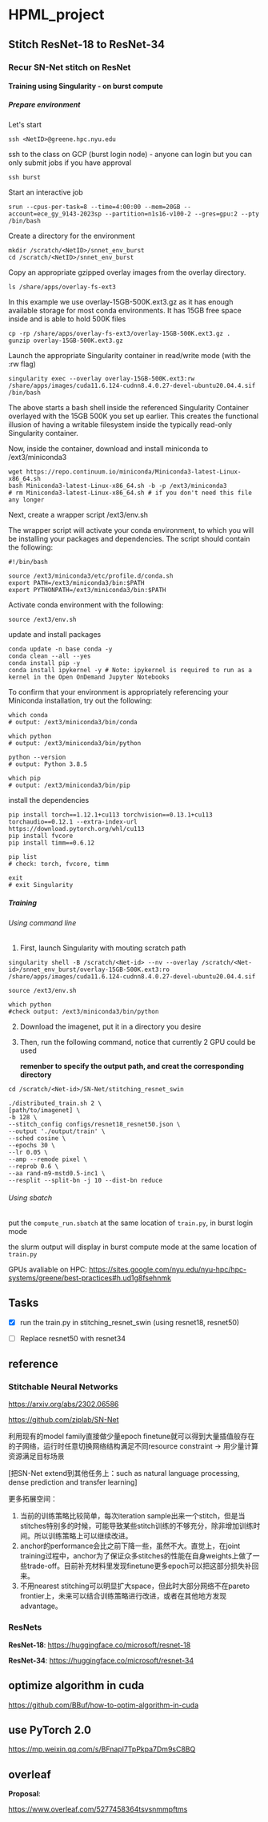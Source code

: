 
# HPML_project

## Stitch ResNet-18 to ResNet-34

### Recur SN-Net stitch on ResNet

#### Training using Singularity - on burst compute

##### Prepare environment

Let's start

```
ssh <NetID>@greene.hpc.nyu.edu
```

ssh to the class on GCP (burst login node) - anyone can login but you can only submit jobs if you have approval

```
ssh burst
```

Start an interactive job

```
srun --cpus-per-task=8 --time=4:00:00 --mem=20GB --account=ece_gy_9143-2023sp --partition=n1s16-v100-2 --gres=gpu:2 --pty /bin/bash
```



Create a directory for the environment

```
mkdir /scratch/<NetID>/snnet_env_burst
cd /scratch/<NetID>/snnet_env_burst
```

Copy an appropriate gzipped overlay images from the overlay directory. 

```
ls /share/apps/overlay-fs-ext3
```

In this example we use overlay-15GB-500K.ext3.gz as it has enough available storage for most conda environments. It has 15GB free space inside and is able to hold 500K files

```
cp -rp /share/apps/overlay-fs-ext3/overlay-15GB-500K.ext3.gz .
gunzip overlay-15GB-500K.ext3.gz
```

Launch the appropriate Singularity container in read/write mode (with the :rw flag)

```
singularity exec --overlay overlay-15GB-500K.ext3:rw /share/apps/images/cuda11.6.124-cudnn8.4.0.27-devel-ubuntu20.04.4.sif /bin/bash
```

The above starts a bash shell inside the referenced Singularity Container overlayed with the 15GB 500K you set up earlier. This creates the functional illusion of having a writable filesystem inside the typically read-only Singularity container.

Now, inside the container, download and install miniconda to /ext3/miniconda3

```
wget https://repo.continuum.io/miniconda/Miniconda3-latest-Linux-x86_64.sh
bash Miniconda3-latest-Linux-x86_64.sh -b -p /ext3/miniconda3
# rm Miniconda3-latest-Linux-x86_64.sh # if you don't need this file any longer
```

Next, create a wrapper script /ext3/env.sh

The wrapper script will activate your conda environment, to which you will be installing your packages and dependencies. The script should contain the following:

```
#!/bin/bash

source /ext3/miniconda3/etc/profile.d/conda.sh
export PATH=/ext3/miniconda3/bin:$PATH
export PYTHONPATH=/ext3/miniconda3/bin:$PATH
```

Activate conda environment with the following:

```
source /ext3/env.sh
```

update and install packages

```
conda update -n base conda -y
conda clean --all --yes
conda install pip -y
conda install ipykernel -y # Note: ipykernel is required to run as a kernel in the Open OnDemand Jupyter Notebooks
```

To confirm that your environment is appropriately referencing your Miniconda installation, try out the following:

```
which conda
# output: /ext3/miniconda3/bin/conda

which python
# output: /ext3/miniconda3/bin/python

python --version
# output: Python 3.8.5

which pip
# output: /ext3/miniconda3/bin/pip

```

install the dependencies

```
pip install torch==1.12.1+cu113 torchvision==0.13.1+cu113 torchaudio==0.12.1 --extra-index-url https://download.pytorch.org/whl/cu113 
pip install fvcore
pip install timm==0.6.12
```

```
pip list
# check: torch, fvcore, timm
```

```
exit
# exit Singularity
```



##### Training 

###### Using command line

1. First, launch Singularity with mouting scratch path

```
singularity shell -B /scratch/<Net-id> --nv --overlay /scratch/<Net-id>/snnet_env_burst/overlay-15GB-500K.ext3:ro /share/apps/images/cuda11.6.124-cudnn8.4.0.27-devel-ubuntu20.04.4.sif

source /ext3/env.sh

which python
#check output: /ext3/miniconda3/bin/python
```

2. Download the imagenet, put it in a directory you desire

3. Then, run the following command, notice that currently 2 GPU could be used

   **remenber to specify the output path, and creat the corresponding directory**

```
cd /scratch/<Net-id>/SN-Net/stitching_resnet_swin

./distributed_train.sh 2 \
[path/to/imagenet] \
-b 128 \
--stitch_config configs/resnet18_resnet50.json \
--output './output/train' \
--sched cosine \
--epochs 30 \
--lr 0.05 \
--amp --remode pixel \
--reprob 0.6 \
--aa rand-m9-mstd0.5-inc1 \
--resplit --split-bn -j 10 --dist-bn reduce
```



###### Using sbatch

put the `compute_run.sbatch` at the same location of `train.py`, in burst login mode

the slurm output will display in burst compute mode at the same location of `train.py`





GPUs avaliable on HPC:
https://sites.google.com/nyu.edu/nyu-hpc/hpc-systems/greene/best-practices#h.ud1g8fsehnmk



## Tasks

- [x] run the train.py in stitching_resnet_swin (using resnet18, resnet50)
- [ ] Replace resnet50 with resnet34



## reference

### **Stitchable Neural Networks**

<https://arxiv.org/abs/2302.06586>

<https://github.com/ziplab/SN-Net>

利用现有的model family直接做少量epoch finetune就可以得到大量插值般存在的子网络，运行时任意切换网络结构满足不同resource constraint -> 用少量计算资源满足目标场景

[把SN-Net extend到其他任务上：such as natural language processing, dense prediction and transfer learning]

更多拓展空间：

1. 当前的训练策略比较简单，每次iteration sample出来一个stitch，但是当stitches特别多的时候，可能导致某些stitch训练的不够充分，除非增加训练时间。所以训练策略上可以继续改进。
2. anchor的performance会比之前下降一些，虽然不大。直觉上，在joint training过程中，anchor为了保证众多stitches的性能在自身weights上做了一些trade-off。目前补充材料里发现finetune更多epoch可以把这部分损失补回来。
3. 不用nearest stitching可以明显扩大space，但此时大部分网络不在pareto frontier上，未来可以结合训练策略进行改进，或者在其他地方发现advantage。



### ResNets

**ResNet-18**: https://huggingface.co/microsoft/resnet-18

**ResNet-34**: https://huggingface.co/microsoft/resnet-34





## optimize algorithm in cuda

<https://github.com/BBuf/how-to-optim-algorithm-in-cuda>



## use PyTorch 2.0

https://mp.weixin.qq.com/s/BFnapl7TpPkpa7Dm9sC8BQ



## overleaf

**Proposal**:

<https://www.overleaf.com/5277458364tsvsnmmpftms>
